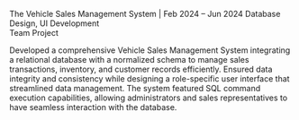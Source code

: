 The Vehicle Sales Management System | Feb 2024 – Jun 2024 
Database Design, UI Development  
Team Project 

Developed a comprehensive Vehicle Sales Management System integrating a relational database with a normalized schema to manage sales transactions, inventory, and customer records efficiently. Ensured data integrity and consistency while designing a role-specific user interface that streamlined data management. The system featured SQL command execution capabilities, allowing administrators and sales representatives to have seamless interaction with the database.

